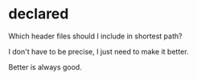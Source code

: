 # declared
Which header files should I include in shortest path?

I don't have to be precise, I just need to make it better. 

Better is always good.
